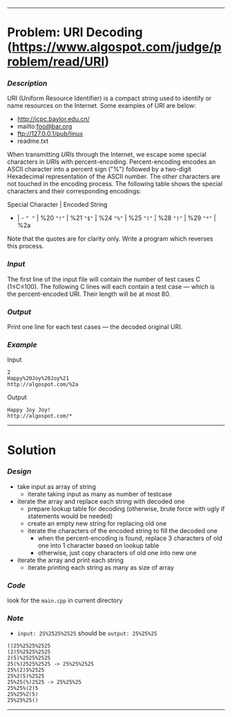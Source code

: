 
---

# Problem: URI Decoding (https://www.algospot.com/judge/problem/read/URI)

### *Description*
URI (Uniform Resource Identifier) is a compact string used to identify or name resources on the Internet. Some examples of URI are below:

- http://icpc.baylor.edu.cn/
- mailto:foo@bar.org
- ftp://127.0.0.1/pub/linux
- readme.txt

When transmitting *URI*s through the Internet, we escape some special characters in *URI*s with percent-encoding. Percent-encoding encodes an ASCII character into a percent sign ("%") followed by a two-digit Hexadecimal representation of the ASCII number. The other characters are not touched in the encoding process. The following table shows the special characters and their corresponding encodings:

Special Character | Encoded String
- | -
`" "` | %20
`"!"` | %21
`"$"` | %24
`"%"` | %25
`"("` | %28
`")"` | %29
`"*"` | %2a

Note that the quotes are for clarity only.
Write a program which reverses this process.

### *Input*
The first line of the input file will contain the number of test cases C (1≤C≤100). The following C lines will each contain a test case — which is the percent-encoded URI. Their length will be at most 80.

### *Output*
Print one line for each test cases — the decoded original URI.

### *Example*
Input
```
2
Happy%20Joy%20Joy%21
http://algospot.com/%2a
```
Output
```
Happy Joy Joy!
http://algospot.com/*
```

---

# Solution

### *Design*
- take input as array of string
    - iterate taking input as many as number of testcase
- iterate the array and replace each string with decoded one
    - prepare lookup table for decoding
    (otherwise, brute force with ugly if statements would be needed)
    - create an empty new string for replacing old one
    - iterate the characters of the encoded string to fill the decoded one
        - when the percent-encoding is found, replace 3 characters of old one into 1 character based on lookup table
        - otherwise, just copy characters of old one into new one
- iterate the array and print each string
    - iterate printing each string as many as size of array

### *Code*
look for the `main.cpp` in current directory

### *Note*
- `input: 25%2525%2525` should be `output: 25%25%25`
```
()25%2525%2525
(2)5%2525%2525
2(5)%2525%2525
25(%)2525%2525 -> 25%25%2525
25%(2)5%2525
25%2(5)%2525
25%25(%)2525 -> 25%25%25
25%25%(2)5
25%25%2(5)
25%25%25()
```

---